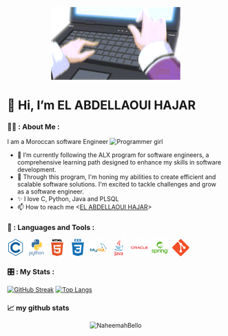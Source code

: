 <div id="header" align="center">
  <img src="https://raw.githubusercontent.com/ELABDELLAOUI-HAJAR/ELABDELLAOUI-HAJAR/master/images/programming.gif" width="300px" alt="Programmer girl"/>
</div>

<h1>
  👋 Hi, I’m EL ABDELLAOUI HAJAR
</h1>

### 👩‍💻 : About Me :
I am a Moroccan software Engineer <img src="https://raw.githubusercontent.com/ELABDELLAOUI-HAJAR/ELABDELLAOUI-HAJAR/tree/master/images/coding.gif" width="20px" alt="Programmer girl"/>
- 🌱 I’m currently following the ALX program for software engineers, a comprehensive learning path designed to enhance my skills in software development.
- 💞️ Through this program, I'm honing my abilities to create efficient and scalable software solutions. I'm excited to tackle challenges and grow as a software engineer.
- ✨ I love C, Python, Java and PLSQL
- 📫 How to reach me <[EL ABDELLAOUI HAJAR](https://github.com/ELABDELLAOUI-HAJAR)>

### 🔧 : Languages and Tools :
<div>
  <img src="https://github.com/devicons/devicon/blob/master/icons/c/c-line.svg" title="C"  alt="C" width="40" height="40"/>&nbsp;
  <img src="https://github.com/devicons/devicon/blob/master/icons/python/python-original-wordmark.svg" title="Python"  alt="Python" width="40" height="40"/>&nbsp;
  <img src="https://github.com/devicons/devicon/blob/master/icons/html5/html5-original-wordmark.svg" title="Html5" alt="Html5" width="40" height="40"/>&nbsp;
  <img src="https://github.com/devicons/devicon/blob/master/icons/css3/css3-plain-wordmark.svg"  title="CSS3" alt="CSS" width="40" height="40"/>&nbsp;
  <img src="https://github.com/devicons/devicon/blob/master/icons/mysql/mysql-original-wordmark.svg" title="MySQL" alt="MySQL" width="40" height="40"/>&nbsp;
  <img src="https://github.com/devicons/devicon/blob/master/icons/java/java-original-wordmark.svg" title="Java" alt="Java" width="40" height="40"/>&nbsp;
  <img src="https://github.com/devicons/devicon/blob/master/icons/oracle/oracle-original.svg" title="Oracle" alt="Oracle" width="40" height="40"/>&nbsp;
  <img src="https://github.com/devicons/devicon/blob/master/icons/spring/spring-original-wordmark.svg" title="Spring" alt="Spring" width="40" height="40"/>&nbsp;
  <img src="https://github.com/devicons/devicon/blob/master/icons/git/git-original.svg" title="Git" alt="Git" width="40" height="40"/>&nbsp;
</div>

### 🎛️ : My Stats :

[![GitHub Streak](https://github-readme-streak-stats.herokuapp.com/?user=ELABDELLAOUI-HAJAR&theme=vue-dark)](https://git.io/streak-stats)
[![Top Langs](https://github-readme-stats.vercel.app/api/top-langs/?username=ELABDELLAOUI-HAJAR&layout=compact&theme=vision-friendly-dark)](https://github.com/anuraghazra/github-readme-stats)


### 📈 my github stats
<div>
  <p align="center"> <img src="https://github-readme-stats.vercel.app/api?username=ELABDELLAOUI-HAJAR&show_icons=true&theme=github_dark" alt="NaheemahBello" />
</div>

